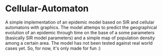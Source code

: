# Cellular-Automaton
A simple implementation of an epidemic model based on SIR and cellular automatons with graphics.
The model attemps to predict the geographical evolution of an epidemic through time on the base of a some parameters (basically SIR model parameters) and a simple map of population density among a certain area. 
The model has not been tested against real world cases yet. So, for now, it's only made for fun :)
